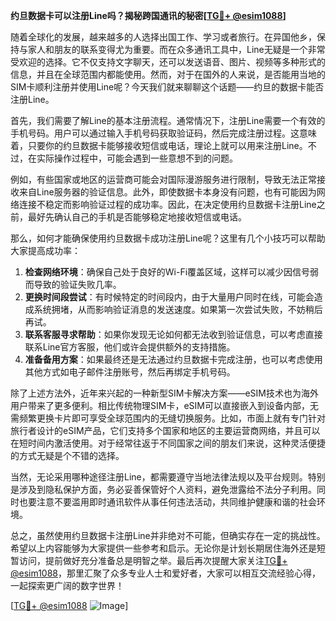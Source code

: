 **约旦数据卡可以注册Line吗？揭秘跨国通讯的秘密[[TG💪+ @esim1088](https://t.me/s/esim1088)]**

随着全球化的发展，越来越多的人选择出国工作、学习或者旅行。在异国他乡，保持与家人和朋友的联系变得尤为重要。而在众多通讯工具中，Line无疑是一个非常受欢迎的选择。它不仅支持文字聊天，还可以发送语音、图片、视频等多种形式的信息，并且在全球范围内都能使用。然而，对于在国外的人来说，是否能用当地的SIM卡顺利注册并使用Line呢？今天我们就来聊聊这个话题——约旦的数据卡能否注册Line。

首先，我们需要了解Line的基本注册流程。通常情况下，注册Line需要一个有效的手机号码。用户可以通过输入手机号码获取验证码，然后完成注册过程。这意味着，只要你的约旦数据卡能够接收短信或电话，理论上就可以用来注册Line。不过，在实际操作过程中，可能会遇到一些意想不到的问题。

例如，有些国家或地区的运营商可能会对国际漫游服务进行限制，导致无法正常接收来自Line服务器的验证信息。此外，即使数据卡本身没有问题，也有可能因为网络连接不稳定而影响验证过程的成功率。因此，在决定使用约旦数据卡注册Line之前，最好先确认自己的手机是否能够稳定地接收短信或电话。

那么，如何才能确保使用约旦数据卡成功注册Line呢？这里有几个小技巧可以帮助大家提高成功率：

1. **检查网络环境**：确保自己处于良好的Wi-Fi覆盖区域，这样可以减少因信号弱而导致的验证失败几率。
2. **更换时间段尝试**：有时候特定的时间段内，由于大量用户同时在线，可能会造成系统拥堵，从而影响验证消息的发送速度。如果第一次尝试失败，不妨稍后再试。
3. **联系客服寻求帮助**：如果你发现无论如何都无法收到验证信息，可以考虑直接联系Line官方客服，他们或许会提供额外的支持措施。
4. **准备备用方案**：如果最终还是无法通过约旦数据卡完成注册，也可以考虑使用其他方式如电子邮件注册账号，然后再绑定手机号码。

除了上述方法外，近年来兴起的一种新型SIM卡解决方案——eSIM技术也为海外用户带来了更多便利。相比传统物理SIM卡，eSIM可以直接嵌入到设备内部，无需频繁更换卡片即可享受全球范围内的无缝切换服务。比如，市面上就有专门针对旅行者设计的eSIM产品，它们支持多个国家和地区的主要运营商网络，并且可以在短时间内激活使用。对于经常往返于不同国家之间的朋友们来说，这种灵活便捷的方式无疑是个不错的选择。

当然，无论采用哪种途径注册Line，都需要遵守当地法律法规以及平台规则。特别是涉及到隐私保护方面，务必妥善保管好个人资料，避免泄露给不法分子利用。同时也要注意不要滥用即时通讯软件从事任何违法活动，共同维护健康和谐的社会环境。

总之，虽然使用约旦数据卡注册Line并非绝对不可能，但确实存在一定的挑战性。希望以上内容能够为大家提供一些参考和启示。无论你是计划长期居住海外还是短暂访问，提前做好充分准备总是明智之举。最后再次提醒大家关注[TG💪+ @esim1088](https://t.me/s/esim1088)，那里汇聚了众多专业人士和爱好者，大家可以相互交流经验心得，一起探索更广阔的数字世界！

[[TG💪+ @esim1088](https://t.me/s/esim1088) ![Image](https://i.postimg.cc/4NQfJmqS/Snipaste-2025-05-13-00-14-12.png)]